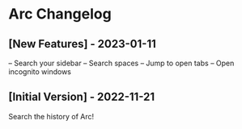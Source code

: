 # Arc Changelog

## [New Features] - 2023-01-11

– Search your sidebar
– Search spaces
– Jump to open tabs
– Open incognito windows

## [Initial Version] - 2022-11-21

Search the history of Arc!
